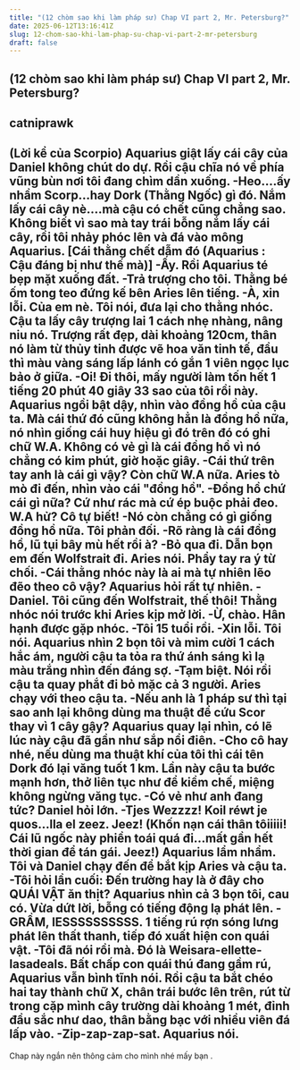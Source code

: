 ```yaml
---
title: "(12 chòm sao khi làm pháp sư) Chap VI part 2, Mr. Petersburg?"
date: 2025-06-12T13:16:41Z
slug: 12-chom-sao-khi-lam-phap-su-chap-vi-part-2-mr-petersburg
draft: false
---
```


## (12 chòm sao khi làm pháp sư) Chap VI part 2, Mr. Petersburg?

## catniprawk

(Lời kể của Scorpio)
Aquarius giật lấy cái cây của Daniel không chút do dự. Rồi cậu chĩa nó về phía vũng bùn nơi tôi đang chìm dần xuống.
-Heo....ấy nhầm Scorp...hay Dork (Thằng Ngốc) gì đó. Nắm lấy cái cây nè....mà cậu có chết cũng chẳng sao.
Không biết vì sao mà tay trái bỗng nắm lấy cái cây, rồi tôi nhảy phóc lên và đá vào mông Aquarius. 
[Cái thằng chết dẫm đó (Aquarius : Cậu đáng bị như thế mà)]
-Ấy.
Rồi Aquarius té bẹp mặt xuống đất.
-Trả trượng cho tôi.
Thằng bé ốm tong teo đứng kế bên Aries lên tiếng.
-À, xin lỗi. Của em nè.
Tôi nói, đưa lại cho thằng nhóc.
Cậu ta lấy cây trượng lai 1 cách nhẹ nhàng, nâng niu nó. Trượng rất đẹp, dài khoảng 120cm, thân nó làm từ thủy tinh được vẽ hoa văn tinh tế, đầu thì màu vàng sáng lấp lánh có gắn 1 viên ngọc lục bảo ở giữa.
-Oi! Đi thôi, mấy người làm tốn hết 1 tiếng 20 phút 40 giây 33 sao của tôi rồi này.
Aquarius ngồi bật dậy, nhìn vào đồng hồ của cậu ta.
Mà cái thứ đó cũng không hẳn là đồng hồ nữa, nó nhìn giống cái huy hiệu gì đó trên đó có ghi chữ W.A. Không có vẻ gì là cái đồng hồ vì nó chẳng có kim phút, giờ hoặc giây.
-Cái thứ trên tay anh là cái gì vậy? Còn chữ W.A nữa.
Aries tò mò đi đến, nhìn vào cái "đồng hồ".
-Đồng hồ chứ cái gì nữa? Cứ như rác mà cứ ép buộc phải đeo. W.A hử? Cô tự biết!
-Nó còn chẳng có gì giống đồng hồ nữa. 
Tôi phản đối.
-Rõ ràng là cái đồng hồ, lũ tụi bây mù hết rồi à?
-Bỏ qua đi. Dẫn bọn em đến Wolfstrait đi.
Aries nói. Phẩy tay ra ý từ chối.
-Cái thằng nhóc này là ai mà tự nhiên lẽo đẽo theo cô vậy?
Aquarius hỏi rất tự nhiên.
-Daniel. Tôi cũng đến Wolfstrait, thế thôi!
Thằng nhóc nói trước khi Aries kịp mở lời.
-Ừ, chào. Hân hạnh được gặp nhóc.
-Tôi 15 tuổi rồi.
-Xin lỗi. 
Tôi nói.
Aquarius nhìn 2 bọn tôi và mỉm cười 1 cách hắc ám, người cậu ta tỏa ra thứ ánh sáng kì lạ màu trắng nhìn đến đáng sợ.
-Tạm biệt.
Nói rồi cậu ta quay phắt đi bỏ mặc cả 3 người. Aries chạy với theo cậu ta.
-Nếu anh là 1 pháp sư thì tại sao anh lại không dùng ma thuật để cứu Scor thay vì 1 cây gậy?
Aquarius quay lại nhìn, có lẽ lúc này cậu đã gần như sắp nổi điên.
-Cho cô hay nhé, nếu dùng ma thuật khí của tôi thì cái tên Dork đó lại văng tuốt 1 km.
Lần này cậu ta bước mạnh hơn, thở liên tục như để kiềm chế, miệng không ngừng văng tục.
-Có vẻ như anh đang tức?
Daniel hỏi lớn.
-Tjes Wezzzz! Koil réwt je quos...lla el zeez. Jeez! (Khốn nạn cái thân tôiiiii! Cái lũ ngốc này phiền toái quá đi...mất gần hết thời gian để tán gái. Jeez!)
Aquarius lẩm nhẩm.
Tôi và Daniel chạy đến để bắt kịp Aries và cậu ta.
-Tôi hỏi lần cuối: Đến trường hay là ở đây cho QUÁI VẬT ăn thịt?
Aquarius nhìn cả 3 bọn tôi, cau có.
Vừa dứt lời, bỗng có tiếng động lạ phát lên.
-GRẦM, IESSSSSSSSSS.
1 tiếng rú rợn sóng lưng phát lên thất thanh, tiếp đó xuất hiện con quái vật.
-Tôi đã nói rồi mà. Đó là Weisara-ellette-lasadeals.
Bất chấp con quái thú đang gầm rú, Aquarius vẫn bình tĩnh nói. Rồi cậu ta bắt chéo hai tay thành chữ X, chân trái bước lên trên, rút từ trong cặp mình cây trường dài khoảng 1 mét, đỉnh đầu sắc như dao, thân bằng bạc với nhiều viên đá lấp vào.
-Zip-zap-zap-sat.
Aquarius nói.
---------------------------------------------------------------------------------------------------------------------------------
Chap này ngắn nên thông cảm cho mình nhé mấy bạn .